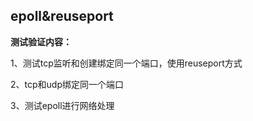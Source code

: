 ## epoll&reuseport

____测试验证内容：____  

1、测试tcp监听和创建绑定同一个端口，使用reuseport方式 

2、tcp和udp绑定同一个端口 

3、测试epoll进行网络处理 
 